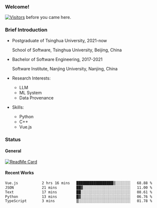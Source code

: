 ### Welcome!

[![Visitors](https://visitor-badge.laobi.icu/badge?page_id=HermitSun.HermitSun)]() before you came here.

### Brief Introduction

- Postgraduate of Tsinghua University, 2021-now
  
  School of Software, Tsinghua University, Beijing, China

- Bachelor of Software Engineering, 2017-2021
  
  Software Institute, Nanjing University, Nanjing, China

- Research Interests:
  - LLM
  - ML System
  - Data Provenance

- Skills:
  - Python
  - C++
  - Vue.js

### Status

#### General

[![ReadMe Card](https://github-readme-stats.hermitsun.vercel.app/api?username=HermitSun&count_private=true&show_icons=true)]()

#### Recent Works

<!--START_SECTION:waka-->

```txt
Vue.js           2 hrs 16 mins   █████████████████▒░░░░░░░   68.88 %
JSON             21 mins         ██▓░░░░░░░░░░░░░░░░░░░░░░   11.00 %
Text             17 mins         ██░░░░░░░░░░░░░░░░░░░░░░░   08.61 %
Python           13 mins         █▓░░░░░░░░░░░░░░░░░░░░░░░   06.76 %
TypeScript       3 mins          ▒░░░░░░░░░░░░░░░░░░░░░░░░   01.78 %
```

<!--END_SECTION:waka-->
